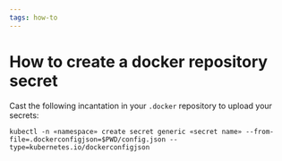 ```yaml
---
tags: how-to
---
```


# How to create a docker repository secret
Cast the following incantation in your `.docker` repository to upload your secrets:

```
kubectl -n «namespace» create secret generic «secret name» --from-file=.dockerconfigjson=$PWD/config.json --type=kubernetes.io/dockerconfigjson
```
